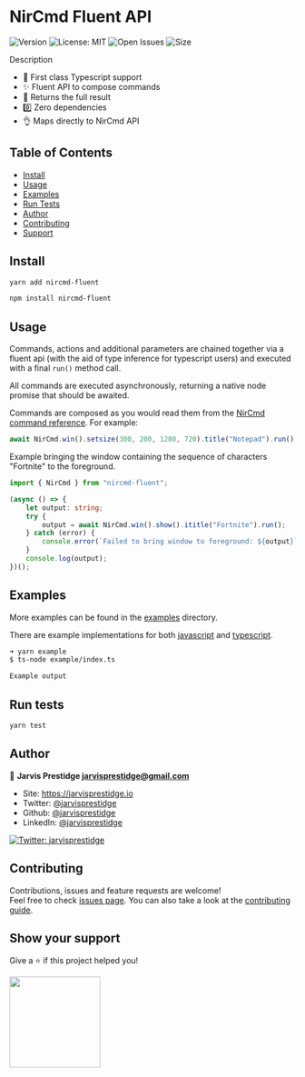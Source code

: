 # NirCmd Fluent API

<p>
  <img alt="Version" src="https://img.shields.io/npm/v/nircmd-fluent?style=for-the-badge" />
  
  <img alt="License: MIT" src="https://img.shields.io/badge/License-MIT-yellow.svg?style=for-the-badge" />

  <img alt="Open Issues" src="https://img.shields.io/github/issues/jarvisprestidge/nircmd-fluent?style=for-the-badge" />
  
  <img alt="Size" src="https://img.shields.io/bundlephobia/minzip/nircmd-fluent?style=for-the-badge" />

</p>

Description

-   🎉 First class Typescript support
-   ✨ Fluent API to compose commands
-   🌈 Returns the full result
-   0️⃣ Zero dependencies
-   👌 Maps directly to NirCmd API

## Table of Contents

-   [Install](#install)
-   [Usage](#usage)
-   [Examples](#examples)
-   [Run Tests](#run-tests)
-   [Author](#author)
-   [Contributing](#contributing)
-   [Support](#show-your-support)

## Install

```bash
yarn add nircmd-fluent
```

```bash
npm install nircmd-fluent
```

## Usage

Commands, actions and additional parameters are chained together via a fluent api (with the aid of type inference for typescript users) and executed with a final `run()` method call.

All commands are executed asynchronously, returning a native node promise that should be awaited.

Commands are composed as you would read them from the [NirCmd command reference](https://nircmd.nirsoft.net/win.html). For example:

```typescript
await NirCmd.win().setsize(300, 200, 1280, 720).title("Notepad").run();
```

Example bringing the window containing the sequence of
characters "Fortnite" to the foreground.

```typescript
import { NirCmd } from "nircmd-fluent";

(async () => {
    let output: string;
    try {
        output = await NirCmd.win().show().ititle("Fortnite").run();
    } catch (error) {
        console.error(`Failed to bring window to foreground: ${output}`);
    }
    console.log(output);
})();
```

## Examples

More examples can be found in the [examples](./examples) directory.

There are example implementations for both [javascript](./examples/javascript/index.js) and [typescript](./examples/typescript/index.ts).

```bash
➜ yarn example
$ ts-node example/index.ts

Example output
```

## Run tests

```bash
yarn test
```

## Author

👤 **Jarvis Prestidge <jarvisprestidge@gmail.com>**

-   Site: <https://jarvisprestidge.io>
-   Twitter: [@jarvisprestidge](https://twitter.com/jarvisprestidge)
-   Github: [@jarvisprestidge](https://github.com/jarvisprestidge)
-   LinkedIn: [@jarvisprestidge](https://linkedin.com/in/jarvisprestidge)

<p>
  <a href="https://twitter.com/jarvisprestidge" target="_blank">
    <img alt="Twitter: jarvisprestidge" src="https://img.shields.io/twitter/follow/jarvisprestidge.svg?style=social" />
  </a>
</p>

## Contributing

Contributions, issues and feature requests are welcome!<br />Feel free to check [issues page](https://github.com/jarvisprestidge/nircmd-fluent/issues). You can also take a look at the [contributing guide](./CONTRIBUTING.md).

## Show your support

Give a ⭐️ if this project helped you!

<a href="https://www.patreon.com/jarvisprestidge">
  <img src="https://c5.patreon.com/external/logo/become_a_patron_button@2x.png" width="160">
</a>
